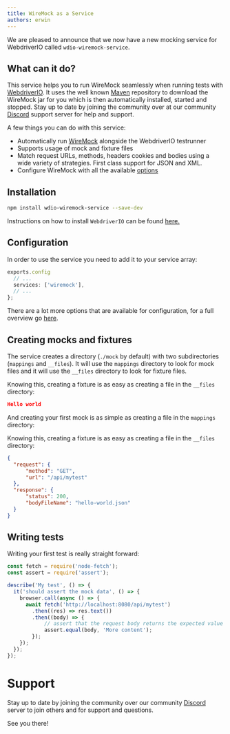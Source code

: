 ```yaml
---
title: WireMock as a Service
authors: erwin
---
```


We are pleased to announce that we now have a new mocking service for WebdriverIO called `wdio-wiremock-service`.

<!-- truncate -->

## What can it do?

This service helps you to run WireMock seamlessly when running tests with [WebdriverIO](https://webdriver.io). It uses the well known [Maven](https://mvnrepository.com/repos/central) repository to download the WireMock jar for you which is then automatically installed, started and stopped. Stay up to date by joining the community over at our community [Discord](https://discord.webdriver.io) support server for help and support.

A few things you can do with this service:

- Automatically run [WireMock](http://wiremock.org/) alongside the WebdriverIO testrunner
- Supports usage of mock and fixture files
- Match request URLs, methods, headers cookies and bodies using a wide variety of strategies. First class support for JSON and XML.
- Configure WireMock with all the available [options](https://github.com/erwinheitzman/wdio-wiremock-service/blob/master/README.md#options)

## Installation

```sh
npm install wdio-wiremock-service --save-dev
```

Instructions on how to install `WebdriverIO` can be found [here.](https://webdriver.io/docs/gettingstarted.html)

## Configuration

In order to use the service you need to add it to your service array:

```js title="wdio.conf.js"
exports.config
  // ...
  services: ['wiremock'],
  // ...
};
```

There are a lot more options that are available for configuration, for a full overview go [here](https://github.com/erwinheitzman/wdio-wiremock-service/blob/master/README.md#options).

## Creating mocks and fixtures

The service creates a directory (`./mock` by default) with two subdirectories (`mappings` and `__files`). It will use the `mappings` directory to look for mock files and it will use the `__files` directory to look for fixture files.

Knowing this, creating a fixture is as easy as creating a file in the `__files` directory:

```json title="./mock/__files/hello-world.json"
Hello world
```

And creating your first mock is as simple as creating a file in the `mappings` directory:

Knowing this, creating a fixture is as easy as creating a file in the `__files` directory:

```json title="./mock/mappings/my-test.json"
{
  "request": {
      "method": "GET",
      "url": "/api/mytest"
  },
  "response": {
      "status": 200,
      "bodyFileName": "hello-world.json"
  }
}
```

## Writing tests

Writing your first test is really straight forward:

```js title="./test/specs/mytest.js"
const fetch = require('node-fetch');
const assert = require('assert');

describe('My test', () => {
  it('should assert the mock data', () => {
    browser.call(async () => {
      await fetch('http://localhost:8080/api/mytest')
        .then((res) => res.text())
        .then((body) => {
            // assert that the request body returns the expected value
            assert.equal(body, 'More content');
        });
    });
  });
});
```

# Support

Stay up to date by joining the community over our community [Discord](https://discord.webdriver.io) server to join others and for support and questions.

See you there!
